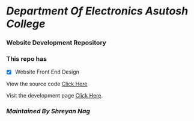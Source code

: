 # _Department Of Electronics Asutosh College_
### Website Development Repository
### This repo has
- [x] Website Front End Design

View the source code [Click Here](https://github.com/electronicsdept/electronicsdept.github.io/)

Visit the development page [Click Here](https://electronicsdept.github.io/src/).


### *Maintained By Shreyan Nag*
